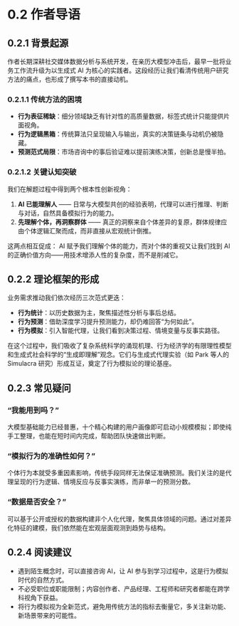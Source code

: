 # 0.2 作者导语

## 0.2.1 背景起源

作者长期深耕社交媒体数据分析与系统开发，在亲历大模型冲击后，最早一批将业务工作流升级为以生成式 AI 为核心的实践者。这段经历让我们看清传统用户研究方法的痛点，也形成了撰写本书的直接动机。

### 0.2.1.1 传统方法的困境
- **行为表征稀缺**：细分领域缺乏有针对性的高质量数据，标签式统计只能提供片面视角。
- **行为逻辑黑箱**：传统算法只呈现输入与输出，真实的决策链条与动机仍被隐藏。
- **预测范式局限**：市场咨询中的事后验证难以提前演练决策，创新总是慢半拍。

### 0.2.1.2 关键认知突破
我们在解题过程中得到两个根本性创新视角：
1. **AI 已能理解人** —— 日常与大模型共创的经验表明，代理可以进行推理、判断与对话，自然具备模拟行为的能力。
2. **先理解个体，再洞察群体** —— 真正的洞察来自个体差异的复原，群体规律应由个体逻辑汇聚而成，而非直接从宏观统计倒推。

这两点相互促成： AI 赋予我们理解个体的能力，而对个体的重视又让我们找到 AI 的正确价值方向——用技术增添人性的复杂度，而不是削减它。

## 0.2.2 理论框架的形成

业务需求推动我们依次经历三次范式更迭：
- **行为统计**：以历史数据为主，聚焦描述性分析与事后总结。
- **行为预测**：借助深度学习提升预测能力，却仍难回答“为何如此”。
- **行为模拟**：引入智能代理，让我们看到决策过程、情境变量与反事实路径。

在这个过程中，我们吸收了复杂系统科学的涌现机理、行为经济学的有限理性模型和生成式社会科学的“生成即理解”观念。它们与生成式代理实验（如 Park 等人的 Simulacra 研究）形成互证，奠定了行为模拟论的理论基座。

## 0.2.3 常见疑问

### “我能用到吗？”
大模型基础能力已经普惠，十个精心构建的用户画像即可启动小规模模拟；即使纯手工整理，也能在短时间内完成，帮助团队快速做出判断。

### “模拟行为的准确性如何？”
个体行为本就受多重因素影响，传统手段同样无法保证准确预测。我们关注的是代理呈现的行为逻辑、情境反应与反事实演练，而非单一的预测分数。

### “数据是否安全？”
可以基于公开或授权的数据构建非个人化代理，聚焦具体领域的问题。通过对差异化特征的建模，我们依然能在宏观层面观测到趋势与结构。

## 0.2.4 阅读建议

- 遇到陌生概念时，可以直接咨询 AI，让 AI 参与到学习过程中，这是行为模拟时代的自然方式。
- 不必受职位或职能限制；内容创作者、产品经理、工程师和研究者都能在跨学科视角下获益。
- 将行为模拟视为全新范式，避免用传统方法的指标去衡量它，多关注新功能、新场景带来的可能性。
